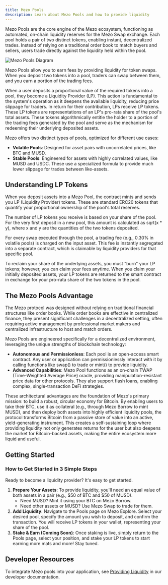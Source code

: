 ```yaml
---
title: Mezo Pools
description: Learn about Mezo Pools and how to provide liquidity
---
```


Mezo Pools are the core engine of the Mezo ecosystem, functioning as automated, on-chain liquidity reserves for the Mezo Swap exchange. Each pool holds a pair of two distinct tokens, enabling instant, decentralized trades. Instead of relying on a traditional order book to match buyers and sellers, users trade directly against the liquidity held within the pool.

![Mezo Pools Diagram](/docs/images/mainnet/Mezo%20Pools.png)

Mezo Pools allow you to earn fees by providing liquidity for token swaps. When you deposit two tokens into a pool, traders can swap between them, and you earn a portion of the trading fees.

When a user deposits a proportional value of the required tokens into a pool, they become a Liquidity Provider (LP). This action is fundamental to the system's operation as it deepens the available liquidity, reducing price slippage for traders. In return for their contribution, LPs receive LP tokens. These LP tokens are representations of an LP's pro-rata share of the pool's total assets. These tokens algorithmically entitle the holder to a portion of the trading fees generated by the pool and serve as the mechanism for redeeming their underlying deposited assets.

Mezo offers two distinct types of pools, optimized for different use cases:

* **Volatile Pools**: Designed for asset pairs with uncorrelated prices, like BTC and MUSD.
* **Stable Pools**: Engineered for assets with highly correlated values, like MUSD and USDC. These use a specialized formula to provide much lower slippage for trades between like-assets.

## Understanding LP Tokens

When you deposit assets into a Mezo Pool, the contract mints and sends you LP (Liquidity Provider) tokens. These are standard ERC20 tokens that quantify your proportional ownership of the pool's total reserves.

The number of LP tokens you receive is based on your share of the pool. For the very first deposit in a new pool, this amount is calculated as sqrt(x * y), where x and y are the quantities of the two tokens deposited.

For every swap executed through the pool, a trading fee (e.g., 0.30% in volatile pools) is charged on the input asset. This fee is instantly segregated into a separate contract, which is claimable by liquidity providers for that specific pool.

To reclaim your share of the underlying assets, you must "burn" your LP tokens; however, you can claim your fees anytime. When you claim your initially deposited assets, your LP tokens are returned to the smart contract in exchange for your pro-rata share of the two tokens in the pool.

## The Mezo Pools Advantage

The Mezo protocol was designed without relying on traditional financial structures like order books. While order books are effective in centralized finance, they present significant challenges in a decentralized setting, often requiring active management by professional market makers and centralized infrastructure to host and match orders.

Mezo Pools are engineered specifically for a decentralized environment, leveraging the unique strengths of blockchain technology:

* **Autonomous and Permissionless**: Each pool is an open-access smart contract. Any user or application can permissionlessly interact with it by calling functions like swap() to trade or mint() to provide liquidity.
* **Advanced Capabilities**: Mezo Pool functions as an on-chain TWAP (Time-Weighted Average Price) oracle, providing manipulation-resistant price data for other protocols. They also support flash loans, enabling complex, single-transaction DeFi strategies.

These architectural advantages are the foundation of Mezo's primary mission: to build a robust, circular economy for Bitcoin. By enabling users to take their BTC, use it as collateral (e.g., through Mezo Borrow to mint MUSD), and then deploy both assets into highly efficient liquidity pools, the protocol transforms Bitcoin from a passive store of value into an active, yield-generating instrument. This creates a self-sustaining loop where providing liquidity not only generates returns for the user but also deepens the market for Bitcoin-backed assets, making the entire ecosystem more liquid and useful.

## Getting Started

### How to Get Started in 3 Simple Steps

Ready to become a liquidity provider? It's easy to get started.

1. **Prepare Your Assets**: To provide liquidity, you'll need an equal value of both assets in a pair (e.g., <span class="no-break">$50 of BTC and $50 of MUSD</span>).
   * Need MUSD? Mint it using your BTC on Mezo Borrow.
   * Need other assets or MUSD? Use Mezo Swap to trade for them.
2. **Add Liquidity**: Navigate to the Pools page on Mezo Explore. Select your desired pool, specify the amount you wish to deposit, and confirm the transaction. You will receive LP tokens in your wallet, representing your share of the pool.
3. **Stake & Earn (Coming Soon)**: Once staking is live, simply return to the Pools page, select your position, and stake your LP tokens to start earning more mats and more! Stay tuned.

## Developer Resources

To integrate Mezo pools into your application, see [Providing Liquidity](../../developers/getting-started/) in our developer documentation.

